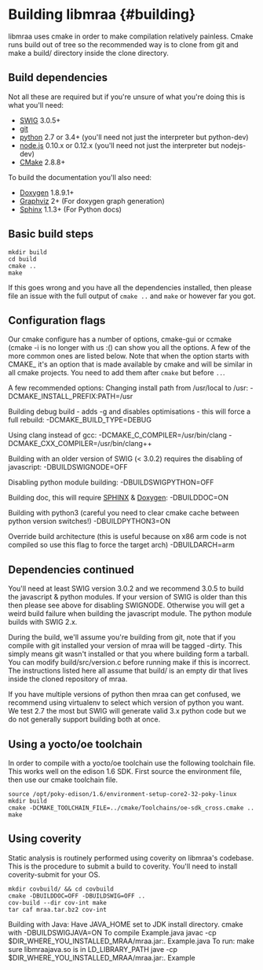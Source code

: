 Building libmraa                         {#building}
===============

libmraa uses cmake in order to make compilation relatively painless. Cmake runs
build out of tree so the recommended way is to clone from git and make a build/
directory inside the clone directory.

## Build dependencies
Not all these are required but if you're unsure of what you're doing this is
what you'll need:
* [SWIG](http://swig.org) 3.0.5+
* [git](http://git-scm.com)
* [python](http://python.org) 2.7 or 3.4+ (you'll need not just the interpreter but python-dev)
* [node.js](http://nodejs.org) 0.10.x or 0.12.x (you'll need not just the interpreter but nodejs-dev)
* [CMake](http://cmake.org) 2.8.8+

To build the documentation you'll also need:
* [Doxygen](http://www.stack.nl/~dimitri/doxygen/) 1.8.9.1+
* [Graphviz](http://graphviz.org/) 2+ (For doxygen graph generation)
* [Sphinx](http://sphinx-doc.org/) 1.1.3+ (For Python docs)


## Basic build steps

~~~~~~~~~~~~~{.sh}
mkdir build
cd build
cmake ..
make
~~~~~~~~~~~~~

If this goes wrong and you have all the dependencies installed, then please
file an issue with the full output of `cmake ..` and `make` or however far you
got.

## Configuration flags

Our cmake configure has a number of options, cmake-gui or ccmake (cmake -i is
no longer with us :() can show you all the options. A few of the more common
ones are listed below. Note that when the option starts with CMAKE_ it's an
option that is made available by cmake and will be similar in all cmake
projects. You need to add them after `cmake` but before `..`.

A few recommended options:
Changing install path from /usr/local to /usr:
 -DCMAKE_INSTALL_PREFIX:PATH=/usr

Building debug build - adds -g and disables optimisations - this will force a
full rebuild:
 -DCMAKE_BUILD_TYPE=DEBUG

Using clang instead of gcc:
 -DCMAKE_C_COMPILER=/usr/bin/clang -DCMAKE_CXX_COMPILER=/usr/bin/clang++

Building with an older version of SWIG (< 3.0.2) requires the disabling of javascript:
 -DBUILDSWIGNODE=OFF

Disabling python module building:
 -DBUILDSWIGPYTHON=OFF

Building doc, this will require [SPHINX](http://sphinx-doc.org) &
[Doxygen](http://doxygen.org):
 -DBUILDDOC=ON

Building with python3 (careful you need to clear cmake cache between python
version switches!)
 -DBUILDPYTHON3=ON

Override build architecture (this is useful because on x86 arm code is not
compiled so use this flag to force the target arch)
 -DBUILDARCH=arm

## Dependencies continued

You'll need at least SWIG version 3.0.2 and we recommend 3.0.5 to build the
javascript & python modules. If your version of SWIG is older than this then
please see above for disabling SWIGNODE. Otherwise you will get a weird build
failure when building the javascript module. The python module builds with SWIG
2.x.

During the build, we'll assume you're building from git, note that if you
compile with git installed your version of mraa will be tagged -dirty. This
simply means git wasn't installed or that you where building form a tarball.
You can modify build/src/version.c before running make if this is incorrect.
The instructions listed here all assume that build/ is an empty dir that lives
inside the cloned repository of mraa.

If you have multiple versions of python then mraa can get confused, we
recommend using virtualenv to select which version of python you want. We test
2.7 the most but SWIG will generate valid 3.x python code but we do not
generally support building both at once.

## Using a yocto/oe toolchain

In order to compile with a yocto/oe toolchain use the following toolchain file.
This works well on the edison 1.6 SDK. First source the environment file, then
use our cmake toolchain file.

~~~~~~~~~~~~~{.sh}
source /opt/poky-edison/1.6/environment-setup-core2-32-poky-linux
mkdir build
cmake -DCMAKE_TOOLCHAIN_FILE=../cmake/Toolchains/oe-sdk_cross.cmake ..
make
~~~~~~~~~~~~~

## Using coverity

Static analysis is routinely performed using coverity on libmraa's codebase.
This is the procedure to submit a build to coverity. You'll need to install
coverity-submit for your OS.

~~~~~~~~~~~~~{.sh}
mkdir covbuild/ && cd covbuild
cmake -DBUILDDOC=OFF -DBUILDSWIG=OFF ..
cov-build --dir cov-int make
tar caf mraa.tar.bz2 cov-int
~~~~~~~~~~~~~
Building with Java:
Have JAVA_HOME set to JDK install directory.
cmake with -DBUILDSWIGJAVA=ON
To compile Example.java
javac -cp $DIR_WHERE_YOU_INSTALLED_MRAA/mraa.jar:. Example.java
To run:
make sure libmraajava.so is in LD_LIBRARY_PATH
jave -cp $DIR_WHERE_YOU_INSTALLED_MRAA/mraa.jar:. Example
